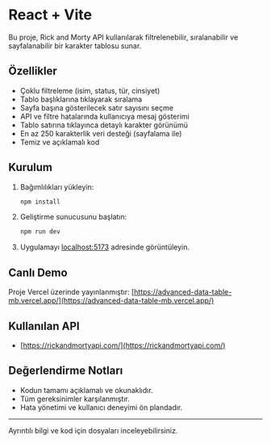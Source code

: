 # React + Vite

Bu proje, Rick and Morty API kullanılarak filtrelenebilir, sıralanabilir ve sayfalanabilir bir karakter tablosu sunar.

## Özellikler
- Çoklu filtreleme (isim, status, tür, cinsiyet)
- Tablo başlıklarına tıklayarak sıralama
- Sayfa başına gösterilecek satır sayısını seçme
- API ve filtre hatalarında kullanıcıya mesaj gösterimi
- Tablo satırına tıklayınca detaylı karakter görünümü
- En az 250 karakterlik veri desteği (sayfalama ile)
- Temiz ve açıklamalı kod

## Kurulum
1. Bağımlılıkları yükleyin:
   ```sh
   npm install
   ```
2. Geliştirme sunucusunu başlatın:
   ```sh
   npm run dev
   ```
3. Uygulamayı [localhost:5173](http://localhost:5173) adresinde görüntüleyin.

## Canlı Demo
Proje Vercel üzerinde yayınlanmıştır: [https://advanced-data-table-mb.vercel.app/](https://advanced-data-table-mb.vercel.app/)

## Kullanılan API
- [https://rickandmortyapi.com/](https://rickandmortyapi.com/)

## Değerlendirme Notları
- Kodun tamamı açıklamalı ve okunaklıdır.
- Tüm gereksinimler karşılanmıştır.
- Hata yönetimi ve kullanıcı deneyimi ön plandadır.

---

Ayrıntılı bilgi ve kod için dosyaları inceleyebilirsiniz.
